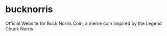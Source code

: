 # bucknorris
Official Website for Buck Norris Coin, a meme coin inspired by the Legend Chuck Norris
